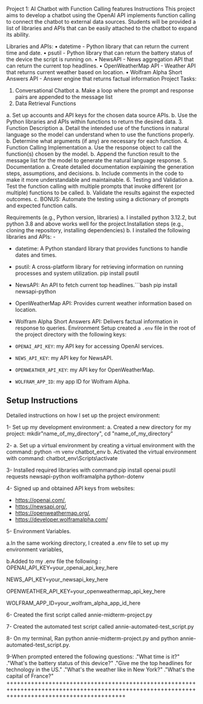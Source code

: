 Project 1: AI Chatbot with Function Calling features
Instructions
This project aims to develop a chatbot using the OpenAI API implements function calling to connect the chatbot to external data sources. Students will be provided a list of libraries and APIs that can be easily attached to the chatbot to expand its ability. 

Libraries and APIs: 
•	datetime - Python library that can return the current time and date. 
•	psutil - Python library that can return the battery status of the device the script is running on. 
•	NewsAPI - News aggregation API that can return the current top headlines. 
•	OpenWeatherMap API - Weather API that returns current weather based on location. 
•	Wolfram Alpha Short Answers API - Answer engine that returns factual information
Project Tasks: 
1.	Conversational Chatbot 
a.	Make a loop where the prompt and response pairs are appended to the message list
2.	Data Retrieval Functions 

a.	Set up accounts and API keys for the chosen data source APIs.
b.	Use the Python libraries and APIs within functions to return the desired data. 
3.	Function Description 
a.	Detail the intended use of the functions in natural language so the model can understand when to use the functions properly. 
b.	Determine what arguments (if any) are necessary for each function. 
4.	Function Calling Implementation 
a.	Use the response object to call the function(s) chosen by the model. 
b.	Append the function result to the message list for the model to generate the natural language response. 
5.	Documentation 
a.	Create detailed documentation explaining the generation steps, assumptions, and decisions.
b.	Include comments in the code to make it more understandable and maintainable. 
6.	Testing and Validation 
a.	Test the function calling with multiple prompts that invoke different (or multiple) functions to be called. 
b.	Validate the results against the expected outcomes. 
c.	BONUS: Automate the testing using a dictionary of prompts and expected function calls.


Requirements (e.g., Python version, libraries)
a. I installed python 3.12.2, but python 3.8 and above works well for the project.Installation steps (e.g., cloning the repository, installing dependencies)
b. I installed the following libraries and APIs: -

- datetime: A Python standard library that provides functions to handle dates and times.

- psutil: A cross-platform library for retrieving information on running processes and system utilization.
pip install psutil
- NewsAPI: An API to fetch current top headlines.```bash
pip install newsapi-python
- OpenWeatherMap API: Provides current weather information based on location.
- Wolfram Alpha Short Answers API: Delivers factual information in response to queries.
Environment Setup
created a `.env` file in the root of the project directory with the following keys:
- `OPENAI_API_KEY`: my API key for accessing OpenAI services.
- `NEWS_API_KEY`: my API key for NewsAPI.
- `OPENWEATHER_API_KEY`: my API key for OpenWeatherMap.
- `WOLFRAM_APP_ID`: my app ID for Wolfram Alpha.

## Setup Instructions

Detailed instructions on how I set up the project environment:

1- Set up my development environment:
a. Created a new directory for my project: mkdir"name_of_my_directory", cd "name_of_my_directory"

2- a. Set up a virtual environment by creating a virtual environment with the command: python -m venv chatbot_env
b. Activated the virtual environment with command: chatbot_env\Scripts\activate

3- Installed required libraries with command:pip install openai psutil requests newsapi-python wolframalpha python-dotenv

4- Signed up and obtained API keys from websites:

- <https://openai.com/>,
- <https://newsapi.org/>,
- <https://openweathermap.org/>,
- <https://developer.wolframalpha.com/>

5- Environment Variables.

a.In the same working directory, I created a .env file to set up my environment variables,


b.Added to my .env file the following :
OPENAI_API_KEY=your_openai_api_key_here

NEWS_API_KEY=your_newsapi_key_here
   
OPENWEATHER_API_KEY=your_openweathermap_api_key_here
   
WOLFRAM_APP_ID=your_wolfram_alpha_app_id_here

6- Created the first script called annie-midterm-project.py

7- Created the automated test script called annie-automated-test_script.py

8- On my terminal, Ran python annie-midterm-project.py and python annie-automated-test_script.py.

9-When prompted entered the following questions:
."What time is it?"
."What's the battery status of this device?"
."Give me the top headlines for technology in the US."
."What's the weather like in New York?"
."What's the capital of France?"
++++++++++++++++++++++++++++++++++++++++++++++++++++++++++++++++++++++++++++++++++++++++++++++++++++++++++++++++++++++++++++++++++++++++++++++



